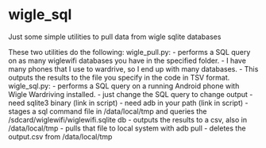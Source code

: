 # wigle_sql
Just some simple utilities to pull data from wigle sqlite databases

These two utilities do the following:
wigle_pull.py: - performs a SQL query on as many wiglewifi databases you have in the specified folder.
               - I have many phones that I use to wardrive, so I end up with many databases.
               - This outputs the results to the file you specify in the code in TSV format.
wigle_sql.py: - performs a SQL query on a running Android phone with Wigle Wardriving installed.
              - just change the SQL query to change output
              - need sqlite3 binary (link in script)
              - need adb in your path (link in script)
              - stages a sql command file in /data/local/tmp and queries the /sdcard/wiglewifi/wiglewifi.sqlite db
              - outputs the results to a csv, also in /data/local/tmp
              - pulls that file to local system with adb pull
              - deletes the output.csv from /data/local/tmp
